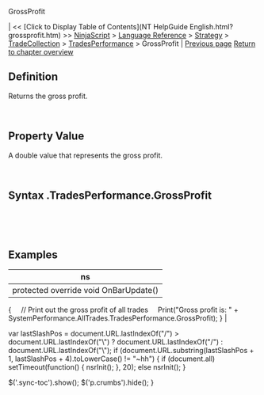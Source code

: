 ﻿










 


GrossProfit







| &lt;&lt; [Click to Display Table of Contents](NT HelpGuide English.html?grossprofit.htm) &gt;&gt;
 [NinjaScript](ninjascript.htm) &gt; [Language Reference](language_reference_wip.htm) &gt; [Strategy](strategy.htm) &gt; [TradeCollection](tradecollection.htm) &gt; [TradesPerformance](tradesperformance.htm) &gt;
GrossProfit | [Previous page](grossloss.htm)
[Return to chapter overview](tradesperformance.htm)










Definition
----------


Returns the gross profit.  

 


Property Value
--------------


A double value that represents the gross profit.


 


Syntax
<tradecollection>.TradesPerformance.GrossProfit
------------------------------------------------------


 


 



Examples
--------




| ns |
| --- |
| protected override void OnBarUpdate()
{
     // Print out the gross profit of all trades
     Print("Gross profit is: " + SystemPerformance.AllTrades.TradesPerformance.GrossProfit);
} |






 
 var lastSlashPos = document.URL.lastIndexOf("/") &gt; document.URL.lastIndexOf("\\") ? document.URL.lastIndexOf("/") : document.URL.lastIndexOf("\\");
 if (document.URL.substring(lastSlashPos + 1, lastSlashPos + 4).toLowerCase() != "~hh") {
 if (document.all) setTimeout(function() {
 nsrInit();
 }, 20);
 else nsrInit();
 }
 
 
 $('.sync-toc').show();
 $('p.crumbs').hide();
 }
 
 
 



</tradecollection>